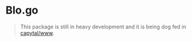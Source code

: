 # Blo.go

> This package is still in heavy development and it is being dog fed
> in [capytal/www](https://forge.capytal.company/capytal/www).


